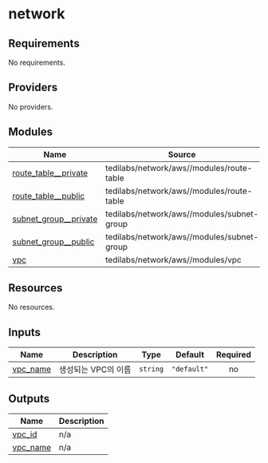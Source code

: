 # network

<!-- BEGINNING OF PRE-COMMIT-TERRAFORM DOCS HOOK -->
## Requirements

No requirements.

## Providers

No providers.

## Modules

| Name | Source | Version |
|------|--------|---------|
| <a name="module_route_table__private"></a> [route\_table\_\_private](#module\_route\_table\_\_private) | tedilabs/network/aws//modules/route-table | 0.26.1 |
| <a name="module_route_table__public"></a> [route\_table\_\_public](#module\_route\_table\_\_public) | tedilabs/network/aws//modules/route-table | 0.26.1 |
| <a name="module_subnet_group__private"></a> [subnet\_group\_\_private](#module\_subnet\_group\_\_private) | tedilabs/network/aws//modules/subnet-group | 0.26.1 |
| <a name="module_subnet_group__public"></a> [subnet\_group\_\_public](#module\_subnet\_group\_\_public) | tedilabs/network/aws//modules/subnet-group | 0.26.1 |
| <a name="module_vpc"></a> [vpc](#module\_vpc) | tedilabs/network/aws//modules/vpc | 0.26.1 |

## Resources

No resources.

## Inputs

| Name | Description | Type | Default | Required |
|------|-------------|------|---------|:--------:|
| <a name="input_vpc_name"></a> [vpc\_name](#input\_vpc\_name) | 생성되는 VPC의 이름 | `string` | `"default"` | no |

## Outputs

| Name | Description |
|------|-------------|
| <a name="output_vpc_id"></a> [vpc\_id](#output\_vpc\_id) | n/a |
| <a name="output_vpc_name"></a> [vpc\_name](#output\_vpc\_name) | n/a |
<!-- END OF PRE-COMMIT-TERRAFORM DOCS HOOK -->
